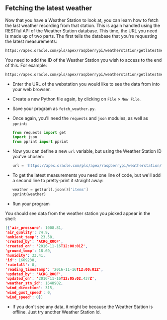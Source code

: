 ## Fetching the latest weather

Now that you have a Weather Station to look at, you can learn how to fetch the last weather recording from that station.
This is again handled using the RESTful API of the Weather Station database. This time, the URL you need is made up of two parts. The first tells the database that you're requesting the latest measurements:

``` html
https://apex.oracle.com/pls/apex/raspberrypi/weatherstation/getlatestmeasurements/
```
You need to add the ID of the Weather Station you wish to access to the end of this. For example:

``` html
https://apex.oracle.com/pls/apex/raspberrypi/weatherstation/getlatestmeasurements/1648902
```

- Enter the URL of the webstation you would like to see the data from into your web browser.

- Create a new Python file again, by clicking on `File` > `New File`.

- Save your program as `fetch_weather.py`.

- Once again, you'll need the `requests` and `json` modules, as well as `pprint`:

    ``` python
    from requests import get
    import json
    from pprint import pprint
    ```

- Now you can define a new `url` variable, but using the Weather Station ID you've chosen:

    ``` python
    url = 'https://apex.oracle.com/pls/apex/raspberrypi/weatherstation/getlatestmeasurements/weather_stn_id_goes_here'
    ```

- To get the latest measurements you need one line of code, but we'll add a second line to pretty-print it straight away:

    ``` python
    weather = get(url).json()['items']
    pprint(weather)
    ```

- Run your program

You should see data from the weather station you picked appear in the shell:

``` json
[{'air_pressure': 1008.81,
'air_quality': 74.9,
'ambient_temp': 23.58,
'created_by': 'ACRG_ROOF',
'created_on': '2016-11-16T12:00:01Z',
'ground_temp': 18.69,
'humidity': 33.41,
'id': 1669238,
'rainfall': 0,
'reading_timestamp': '2016-11-16T12:00:01Z',
'updated_by': 'ACRG_ROOF',
'updated_on': '2016-11-16T12:05:02.437Z',
'weather_stn_id': 1648902,
'wind_direction': 315,
'wind_gust_speed': 0,
'wind_speed': 0}]
```

- If you don't see any data, it might be because the Weather Station is offline. Just try another Weather Station Id.

